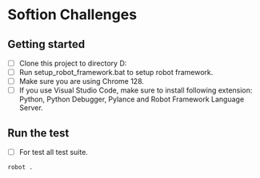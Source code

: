 # Softion Challenges



## Getting started

- [ ] Clone this project to directory D:
- [ ] Run setup_robot_framework.bat to setup robot framework.
- [ ] Make sure you are using Chrome 128.
- [ ] If you use Visual Studio Code, make sure to install following extension: Python, Python Debugger, Pylance and Robot Framework Language Server.

## Run the test

- [ ] For test all test suite.

```
robot .
```
